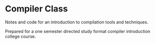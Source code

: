 # Compiler Class
Notes and code for an introduction to compilation tools and techniques.

Prepared for a one semester directed study format compiler introduction college course.
